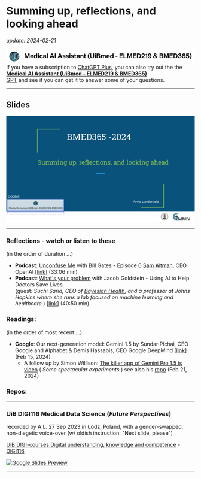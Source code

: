 # Summing up, reflections, and looking ahead

 _update: 2024-02-21_


<!-- ![img](../assets/GPT-MedAI.png)<br> -->
<img src="../assets/GPT-MedAI.png" width="600"><br>
If you have a subscription to [ChatGPT Plus](https://openai.com/blog/chatgpt-plus), you can also try out the the [**Medical AI Assistant (UiBmed - ELMED219 & BMED365)**](https://chat.openai.com/g/g-d90dfN17H-medical-ai-assistant-uibmed-elmed219-bmed365) <br> [GPT](https://openai.com/blog/introducing-gpts) and see if you can get it to answer some of your questions.

---------------

## Slides



<a href="https://docs.google.com/presentation/d/e/2PACX-1vTnHk_eMlJrb8g3DSEIk5CYxTvxJtJBPef3Wg9CxuZppe6cakJdQfaWDzdYJfCcftlETULeF8kC-GBn/pub?start=false&loop=false&delayms=3000"><img src="assets/Reflections-slide-0.png"></a>

<!--

<img src="assets/Reflections-slide-0.png">
-->
-----

### Reflections - watch or listen to these
(in the order of duration ...)

- **Podcast**: [Unconfuse Me](https://www.gatesnotes.com/Podcast) with Bill Gates - Episode 6 [Sam Altman](https://en.wikipedia.org/wiki/Sam_Altman), CEO OpenAI [[link](https://www.youtube.com/watch?v=PkXELH6Y2lM)]  (33:06 min)
- **Podcast**: [What's your problem](https://www.pushkin.fm/podcasts/whats-your-problem) with Jacob Goldstein - Using AI to Help Doctors Save Lives <br>(guest: _Suchi Saria, CEO of [Bayesian Health](https://www.bayesianhealth.com), and a professor at Johns Hopkins where she runs a lab focused on machine learning and healthcare_ ) [[link](https://www.pushkin.fm/podcasts/whats-your-problem/using-ai-to-help-doctors-save-lives)] (40:50 min)
  
### Readings:
(in the order of most recent ...)

- **Google**: Our next-generation model: Gemini 1.5 by Sundar Pichai, CEO Google and Alphabet & Demis Hassabis, CEO Google DeepMind [[link](https://blog.google/technology/ai/google-gemini-next-generation-model-february-2024)] (Feb 15, 2024)
  - A follow up by Simon Willison: [The killer app of Gemini Pro 1.5 is video](https://simonwillison.net/2024/Feb/21/gemini-pro-video)  ( _Some spectacular experiments_ ) see also his [repo](https://github.com/simonw) (Feb 21, 2024)

  
### Repos:

----

### UiB DIGI116 Medical Data Science (_Future Perspectives_)
recorded by A.L. 27 Sep 2023 in Łódź, Poland, with a gender-swapped, non-diegetic voice-over (w/ oldish instruction: "Next slide, please")

[UiB DIGI-courses Digital understanding, knowledge and competence](https://www.uib.no/en/digi) - [DIGI116](https://www4.uib.no/en/courses/DIGI116)

[![Google Slides Preview](assets/DIGI116-Future-Perspective-20230926-slides-preview.png)](https://docs.google.com/presentation/d/e/2PACX-1vQdvaaREXaSEdKdgUtwhHa2zoZthgYbMbzwCz0zaU1BcGei9QhBW9OOxRaFDe_5jCOiZcM6dsVvr-wj/pub?start=false&loop=false&delayms=3000)

----

